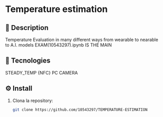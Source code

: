 # Temperature estimation  

## 📌 Description
Temperature Evaluation in many different ways from wearable to nearable to A.I. models
EXAM(10543297).ipynb IS THE MAIN



## 🚀 Tecnologies
STEADY_TEMP {NFC}
PC CAMERA 






## ⚙️ Install
1. Clona la repository:
   ```bash
   git clone https://github.com/10543297/TEMPERATURE-ESTIMATION
